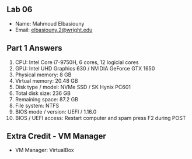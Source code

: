 ## Lab 06

- Name: Mahmoud Elbasiouny
- Email: elbasiouny.2@wright.edu

## Part 1 Answers

1. CPU: Intel Core i7-9750H, 6 cores, 12 logicial cores
2. GPU: Intel UHD Graphics 630 / NVIDIA GeForce GTX 1650
3. Physical memory: 8 GB
4. Virtual memory: 20.48 GB
5. Disk type / model: NVMe SSD / SK Hynix PC601
6. Total disk size: 236 GB
7. Remaining space: 87.2 GB
8. File system: NTFS
9. BIOS mode / version: UEFI / 1.16.0
10. BIOS / UEFI access: Restart computer and spam press F2 during POST

## Extra Credit - VM Manager

- VM Manager: VirtualBox

